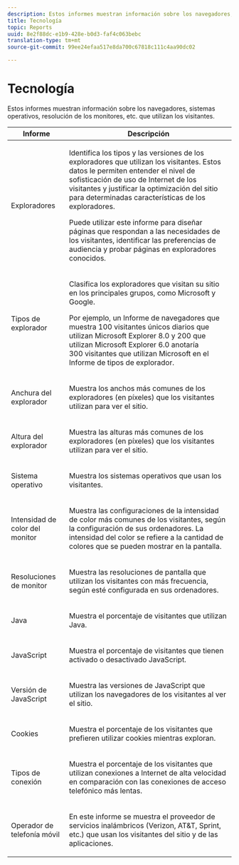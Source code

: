 ```yaml
---
description: Estos informes muestran información sobre los navegadores, sistemas operativos, resolución de los monitores, etc. que utilizan los visitantes.
title: Tecnología
topic: Reports
uuid: 8e2f88dc-e1b9-428e-b0d3-faf4c063bebc
translation-type: tm+mt
source-git-commit: 99ee24efaa517e8da700c67818c111c4aa90dc02

---
```



# Tecnología

Estos informes muestran información sobre los navegadores, sistemas operativos, resolución de los monitores, etc. que utilizan los visitantes.

<table id="table_6B55FDDC4C484766BC3817E06551E753"> 
 <thead> 
  <tr> 
   <th colname="col1" class="entry"> Informe </th> 
   <th colname="col2" class="entry"> Descripción </th> 
  </tr> 
 </thead>
 <tbody> 
  <tr> 
   <td colname="col1"> Exploradores </td> 
   <td colname="col2"> <p> Identifica los tipos y las versiones de los exploradores que utilizan los visitantes. Estos datos le permiten entender el nivel de sofisticación de uso de Internet de los visitantes y justificar la optimización del sitio para determinadas características de los exploradores. </p> <p>Puede utilizar este informe para diseñar páginas que respondan a las necesidades de los visitantes, identificar las preferencias de audiencia y probar páginas en exploradores conocidos. </p> </td> 
  </tr> 
  <tr> 
   <td colname="col1"> Tipos de explorador </td> 
   <td colname="col2"> <p> Clasifica los exploradores que visitan su sitio en los principales grupos, como Microsoft y Google. </p> <p>Por ejemplo, un <span class="wintitle">Informe de navegadores</span> que muestra 100 visitantes únicos diarios que utilizan Microsoft Explorer 8.0 y 200 que utilizan Microsoft Explorer 6.0 anotaría 300 visitantes que utilizan Microsoft en el <span class="wintitle">Informe de tipos de explorador</span>. </p> </td> 
  </tr> 
  <tr> 
   <td colname="col1"> Anchura del explorador </td> 
   <td colname="col2"> <p> Muestra los anchos más comunes de los exploradores (en píxeles) que los visitantes utilizan para ver el sitio. </p> </td> 
  </tr> 
  <tr> 
   <td colname="col1"> Altura del explorador </td> 
   <td colname="col2"> <p> Muestra las alturas más comunes de los exploradores (en píxeles) que los visitantes utilizan para ver el sitio. </p> </td> 
  </tr> 
  <tr> 
   <td colname="col1"> Sistema operativo </td> 
   <td colname="col2"> <p> Muestra los sistemas operativos que usan los visitantes. </p> </td> 
  </tr> 
  <tr> 
   <td colname="col1"> Intensidad de color del monitor </td> 
   <td colname="col2"> <p> Muestra las configuraciones de la intensidad de color más comunes de los visitantes, según la configuración de sus ordenadores. La intensidad del color se refiere a la cantidad de colores que se pueden mostrar en la pantalla. </p> </td> 
  </tr> 
  <tr> 
   <td colname="col1"> Resoluciones de monitor </td> 
   <td colname="col2"> <p> Muestra las resoluciones de pantalla que utilizan los visitantes con más frecuencia, según esté configurada en sus ordenadores. </p> </td> 
  </tr> 
  <tr> 
   <td colname="col1"> Java </td> 
   <td colname="col2"> <p> Muestra el porcentaje de visitantes que utilizan Java. </p> </td> 
  </tr> 
  <tr> 
   <td colname="col1"> JavaScript </td> 
   <td colname="col2"> <p> Muestra el porcentaje de visitantes que tienen activado o desactivado JavaScript. </p> </td> 
  </tr> 
  <tr> 
   <td colname="col1"> Versión de JavaScript </td> 
   <td colname="col2"> <p> Muestra las versiones de JavaScript que utilizan los navegadores de los visitantes al ver el sitio. </p> </td> 
  </tr> 
  <tr> 
   <td colname="col1"> Cookies </td> 
   <td colname="col2"> <p> Muestra el porcentaje de los visitantes que prefieren utilizar cookies mientras exploran. </p> </td> 
  </tr> 
  <tr> 
   <td colname="col1"> Tipos de conexión </td> 
   <td colname="col2"> <p> Muestra el porcentaje de los visitantes que utilizan conexiones a Internet de alta velocidad en comparación con las conexiones de acceso telefónico más lentas. </p> </td> 
  </tr> 
  <tr> 
   <td colname="col1"> Operador de telefonía móvil </td> 
   <td colname="col2"> <p> En este informe se muestra el proveedor de servicios inalámbricos (Verizon, AT&amp;T, Sprint, etc.) que usan los visitantes del sitio y de las aplicaciones. </p> </td> 
  </tr> 
 </tbody> 
</table>

